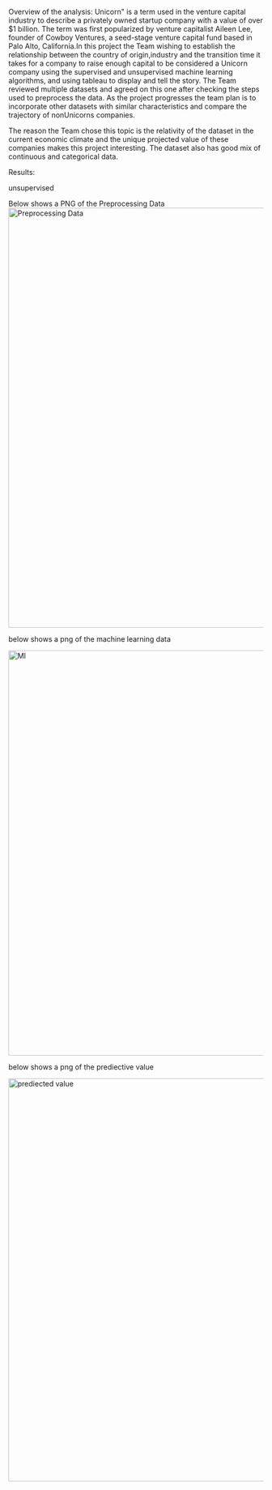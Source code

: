 Overview of the analysis:
Unicorn" is a term used in the venture capital industry to describe a privately owned startup company with a value of over $1 billion. The term was first popularized by venture capitalist Aileen Lee, founder of Cowboy Ventures, a seed-stage venture capital fund based in Palo Alto, California.In this project the Team wishing to establish the relationship between the country of origin,industry and the transition time it takes for a company to raise enough capital to be considered a Unicorn company using the supervised and unsupervised machine learning algorithms, and using tableau to display and tell the story. The Team reviewed multiple datasets and agreed on this one after checking the steps used to preprocess the data. As the project progresses the team plan is to incorporate other datasets with similar characteristics and compare the trajectory of nonUnicorns companies.

The reason the Team chose this topic is the relativity of the dataset in the current economic climate and the unique projected value of these companies makes this project interesting. The dataset also has good mix of continuous and categorical data. 

Results:

unsupervised

Below shows a PNG of the Preprocessing Data
<img width="829" alt="Preprocessing Data" src="https://user-images.githubusercontent.com/92246505/159665139-590963a2-6322-44d4-b9f2-afa94d522068.png">


below shows a png of the machine learning data 

<img width="800" alt="Ml" src="https://user-images.githubusercontent.com/92246505/159665274-0ee5f593-6bef-45ac-adfe-6049980ea048.png">


below shows a png of the prediective value 

<img width="796" alt="prediected value" src="https://user-images.githubusercontent.com/92246505/159665112-e4028ba7-7939-46f2-a279-05d5f33bc1ae.png">



